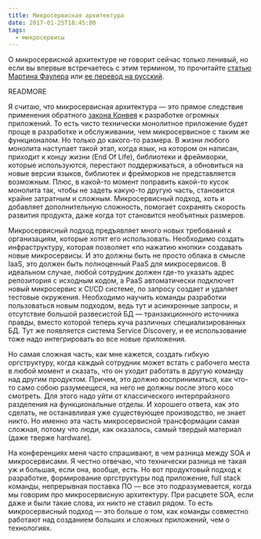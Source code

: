 ```yaml
---
title: Микросервисная архитектура
date: 2017-01-25T18:45:00
tags:
  - микросервисы
---
```


О микросервисной архитектуре не говорит сейчас только ленивый, но если вы впервые встречаетесь с этим термином, то
прочитайте [статью Мартина Фаулера](https://martinfowler.com/articles/microservices.html) или
[ее перевод на русский](https://habrahabr.ru/post/249183/).

READMORE

Я считаю, что микросервисная архитектура — это прямое следствие применения обратного
[закона Конвея](http://evtuhovich.ru/blog/2016/10/05/conways-law/) к разработке огромных приложений. То есть чисто
технически монолитное приложение будет проще в разработке и обслуживании, чем микросервисное с таким же функционалом. Но
только до какого-то размера. В жизни любого монолита наступает такой этап, когда язык, на котором он написан, приходит к
концу жизни (End Of Life), библиотеки и фреймворки, которые используются, перестают поддерживаться, а обновиться на
новые версии языков, библиотек и фрейморков не представляется возможным. Плюс, в какой-то момент поправить какой-то
кусок монолита так, чтобы не задеть какую-то другую часть, становится крайне затратным и сложным. Микросервисный подход,
хоть и добавляет дополнительную сложность, помогает сохранять скорость развития продукта, даже когда тот становится
необъятных размеров.

Микросервисный подход предъявляет много новых требований к организациям, которые хотят его использовать. Необходимо
создать инфраструктуру, которая позволяет «по нажатию кнопки» создавать новые микросервисы. И это должны быть не просто
облака в смысле IaaS, это должен быть полноценный PaaS для микросервисов. В идеальном случае, любой сотрудник должен
где-то указать адрес репозитория с исходным кодом, а PaaS автоматически подключет новый микросервис к CI/CD системе, по
запросу создает и удаляет тестовые окружения. Необходимо научить команды разработки пользоваться новым подходом, ведь
тут и асинхронные запросы, и отсутствие большой развесистой БД — транзакционного источника правды, вместо которой теперь
куча различных специализированных БД. Тут же появляется система Service Discovery, и ее использование тоже надо
интегрировать во все новые приложения.

Но самая сложная часть, как мне кажется, создать гибкую оргструктуру, когда каждый сотрудник может встать с рабочего
места в любой момент и сказать, что он уходит работать в другую команду над другим продуктом. Причем, это должно
восприниматься, как что-то само собою разумеещеся, на него не должны после этого косо смотреть. Для этого надо уйти от
классического интерпрайзного разделения на функциональные отделы. И хорошего ответа, как это сделать, не останавливая
уже существующее производство, не знает никто. Но именно эта часть микросервисной трансформации самая сложная, потому
что люди, как оказалось, самый твердый материал (даже тверже hardware).

На конференциях меня часто спрашивают, в чем разница между SOA и микросервисами. Я честно отвечаю, что технически
разница не такая уж и большая, если она, вообще, есть. Но вот продуктовый подход к разработке, формирование оргструктуры
под приложение, full stack команды, непрерывная поставка ПО — все это подразумевается, когда мы говорим про
микросервисную архитектуру. При расцвете SOA, если даже и были такие слова, их никто не ставил рядом. То есть
микросервисный подход — это больше о том, как команды совместно работают над созданием больших и сложных приложений, чем
о технологиях.
